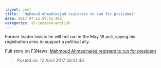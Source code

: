 ```yaml
---
layout: post
title:  "Mahmoud Ahmadinejad registers to run for president"
date: 2017-04-12 09:41:46Z
categories: al-jazeera-english
---
```


Former leader insists he will not run in the May 19 poll, saying his registration aims to support a political ally.


Full story on F3News: [Mahmoud Ahmadinejad registers to run for president](http://www.f3nws.com/n/fFhdkG)

> Posted on: 12 April 2017 08:41:46
